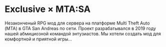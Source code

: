 # Exclusive × MTA:SA

Незаконченый RPG мод для сервера на платформе Multi Theft Auto (МТА) в GTA San Andreas по сети.
Проект разрабатывался в 2019 году нашей абмициозной командой энтузиастов. Мы хотели создать мод для комфортной и приятной игры...
